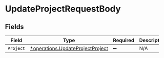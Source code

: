 # UpdateProjectRequestBody


## Fields

| Field                                                                               | Type                                                                                | Required                                                                            | Description                                                                         |
| ----------------------------------------------------------------------------------- | ----------------------------------------------------------------------------------- | ----------------------------------------------------------------------------------- | ----------------------------------------------------------------------------------- |
| `Project`                                                                           | [*operations.UpdateProjectProject](../../models/operations/updateprojectproject.md) | :heavy_minus_sign:                                                                  | N/A                                                                                 |